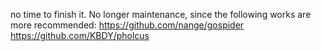 no time to finish it. No longer maintenance, since the following works are more recommended:
https://github.com/nange/gospider
https://github.com/KBDY/pholcus
